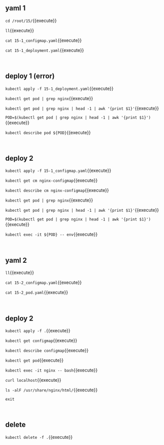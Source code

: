 <br>

## yaml 1

`cd /root/15/`{{execute}}

`ll`{{execute}}

`cat 15-1_configmap.yaml`{{execute}}

`cat 15-1_deployment.yaml`{{execute}}

<br>

## deploy 1 (error)

`kubectl apply -f 15-1_deployment.yaml`{{execute}}

`kubectl get pod | grep nginx`{{execute}}

`kubectl get pod | grep nginx | head -1 | awk '{print $1}'`{{execute}}

`POD=$(kubectl get pod | grep nginx | head -1 | awk '{print $1}')`{{execute}}

`kubectl describe pod ${POD}`{{execute}}

<br>

## deploy 2

`kubectl apply -f 15-1_configmap.yaml`{{execute}}

`kubectl get cm nginx-configmap`{{execute}}

`kubectl describe cm nginx-configmap`{{execute}}

`kubectl get pod | grep nginx`{{execute}}

`kubectl get pod | grep nginx | head -1 | awk '{print $1}'`{{execute}}

`POD=$(kubectl get pod | grep nginx | head -1 | awk '{print $1}')`{{execute}}

`kubectl exec -it ${POD} -- env`{{execute}}

<br>

## yaml 2

`ll`{{execute}}

`cat 15-2_configmap.yaml`{{execute}}

`cat 15-2_pod.yaml`{{execute}}

<br>

## deploy 2

`kubectl apply -f .`{{execute}}

`kubectl get configmap`{{execute}}

`kubectl describe configmap`{{execute}}

`kubectl get pod`{{execute}}

`kubectl exec -it nginx -- bash`{{execute}}

`curl localhost`{{execute}}

`ls -alF /usr/share/nginx/html/`{{execute}}

`exit`

<br>

## delete

`kubectl delete -f .`{{execute}}
